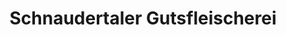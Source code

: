 ---
title: "Schnaudertaler Gutsfleischerei"
url: /zeitz/schnaudertaler-gutsfleischerei/
shop: Metzgerei
---